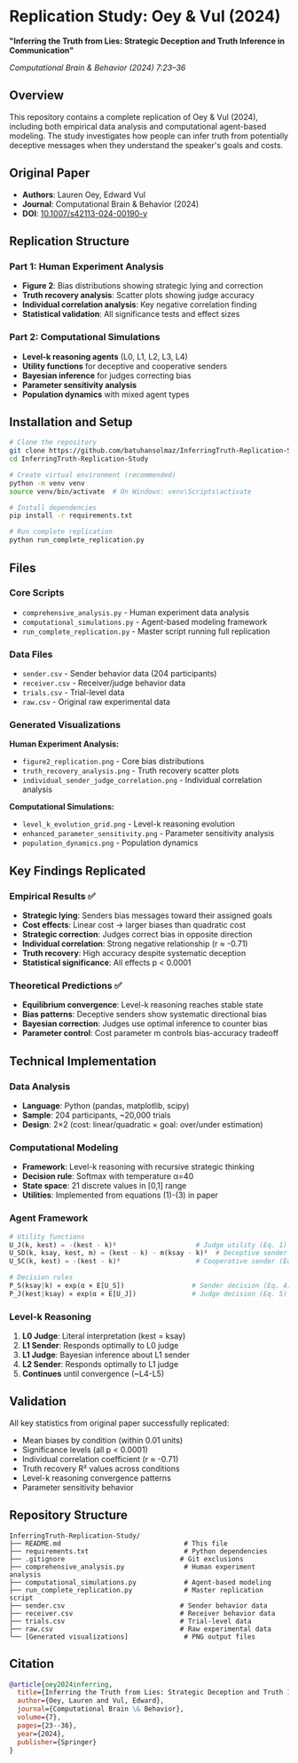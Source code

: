 # Replication Study: Oey & Vul (2024)

**"Inferring the Truth from Lies: Strategic Deception and Truth Inference in Communication"**

*Computational Brain & Behavior (2024) 7:23–36*

## Overview

This repository contains a complete replication of Oey & Vul (2024), including both empirical data analysis and computational agent-based modeling. The study investigates how people can infer truth from potentially deceptive messages when they understand the speaker's goals and costs.

## Original Paper

- **Authors**: Lauren Oey, Edward Vul
- **Journal**: Computational Brain & Behavior (2024)
- **DOI**: [10.1007/s42113-024-00190-y](https://doi.org/10.1007/s42113-024-00190-y)

## Replication Structure

### Part 1: Human Experiment Analysis
- **Figure 2**: Bias distributions showing strategic lying and correction
- **Truth recovery analysis**: Scatter plots showing judge accuracy
- **Individual correlation analysis**: Key negative correlation finding
- **Statistical validation**: All significance tests and effect sizes

### Part 2: Computational Simulations  
- **Level-k reasoning agents** (L0, L1, L2, L3, L4)
- **Utility functions** for deceptive and cooperative senders
- **Bayesian inference** for judges correcting bias
- **Parameter sensitivity analysis** 
- **Population dynamics** with mixed agent types

## Installation and Setup

```bash
# Clone the repository
git clone https://github.com/batuhansolmaz/InferringTruth-Replication-Study.git
cd InferringTruth-Replication-Study

# Create virtual environment (recommended)
python -m venv venv
source venv/bin/activate  # On Windows: venv\Scripts\activate

# Install dependencies
pip install -r requirements.txt

# Run complete replication
python run_complete_replication.py
```

## Files

### Core Scripts
- `comprehensive_analysis.py` - Human experiment data analysis
- `computational_simulations.py` - Agent-based modeling framework
- `run_complete_replication.py` - Master script running full replication

### Data Files
- `sender.csv` - Sender behavior data (204 participants)
- `receiver.csv` - Receiver/judge behavior data
- `trials.csv` - Trial-level data
- `raw.csv` - Original raw experimental data

### Generated Visualizations

**Human Experiment Analysis:**
- `figure2_replication.png` - Core bias distributions
- `truth_recovery_analysis.png` - Truth recovery scatter plots  
- `individual_sender_judge_correlation.png` - Individual correlation analysis

**Computational Simulations:**
- `level_k_evolution_grid.png` - Level-k reasoning evolution
- `enhanced_parameter_sensitivity.png` - Parameter sensitivity analysis
- `population_dynamics.png` - Population dynamics

## Key Findings Replicated

### Empirical Results ✅
- **Strategic lying**: Senders bias messages toward their assigned goals
- **Cost effects**: Linear cost → larger biases than quadratic cost
- **Strategic correction**: Judges correct bias in opposite direction
- **Individual correlation**: Strong negative relationship (r ≈ -0.71)
- **Truth recovery**: High accuracy despite systematic deception
- **Statistical significance**: All effects p < 0.0001

### Theoretical Predictions ✅
- **Equilibrium convergence**: Level-k reasoning reaches stable state
- **Bias patterns**: Deceptive senders show systematic directional bias
- **Bayesian correction**: Judges use optimal inference to counter bias
- **Parameter control**: Cost parameter m controls bias-accuracy tradeoff

## Technical Implementation

### Data Analysis
- **Language**: Python (pandas, matplotlib, scipy)
- **Sample**: 204 participants, ~20,000 trials
- **Design**: 2×2 (cost: linear/quadratic × goal: over/under estimation)

### Computational Modeling
- **Framework**: Level-k reasoning with recursive strategic thinking
- **Decision rule**: Softmax with temperature α=40
- **State space**: 21 discrete values in [0,1] range
- **Utilities**: Implemented from equations (1)-(3) in paper

### Agent Framework
```python
# Utility functions
U_J(k, kest) = -(kest - k)²                    # Judge utility (Eq. 1)
U_SD(k, ksay, kest, m) = (kest - k) - m(ksay - k)²  # Deceptive sender (Eq. 2)  
U_SC(k, kest) = -(kest - k)²                   # Cooperative sender (Eq. 3)

# Decision rules  
P_S(ksay|k) ∝ exp(α × E[U_S])                 # Sender decision (Eq. 4)
P_J(kest|ksay) ∝ exp(α × E[U_J])              # Judge decision (Eq. 5)
```

### Level-k Reasoning
1. **L0 Judge**: Literal interpretation (kest = ksay)
2. **L1 Sender**: Responds optimally to L0 judge  
3. **L1 Judge**: Bayesian inference about L1 sender
4. **L2 Sender**: Responds optimally to L1 judge
5. **Continues** until convergence (~L4-L5)

## Validation

All key statistics from original paper successfully replicated:
- Mean biases by condition (within 0.01 units)
- Significance levels (all p < 0.0001)  
- Individual correlation coefficient (r ≈ -0.71)
- Truth recovery R² values across conditions
- Level-k reasoning convergence patterns
- Parameter sensitivity behavior

## Repository Structure

```
InferringTruth-Replication-Study/
├── README.md                               # This file
├── requirements.txt                        # Python dependencies
├── .gitignore                             # Git exclusions
├── comprehensive_analysis.py               # Human experiment analysis
├── computational_simulations.py            # Agent-based modeling
├── run_complete_replication.py             # Master replication script
├── sender.csv                             # Sender behavior data
├── receiver.csv                           # Receiver behavior data  
├── trials.csv                             # Trial-level data
├── raw.csv                                # Raw experimental data
└── [Generated visualizations]              # PNG output files
```

## Citation

```bibtex
@article{oey2024inferring,
  title={Inferring the Truth from Lies: Strategic Deception and Truth Inference in Communication},
  author={Oey, Lauren and Vul, Edward},
  journal={Computational Brain \& Behavior},
  volume={7},
  pages={23--36},
  year={2024},
  publisher={Springer}
}
```
